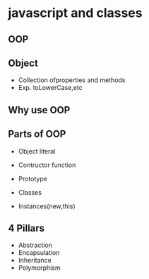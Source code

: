 # javascript and classes

## OOP
## Object
- Collection ofproperties and methods
- Exp. toLowerCase,etc

## Why use OOP
## Parts of OOP
- Object literal

- Contructor function
- Prototype
- Classes
- Instances(new,this)

## 4 Pillars
- Abstraction
- Encapsulation
- Inheritance
- Polymorphism